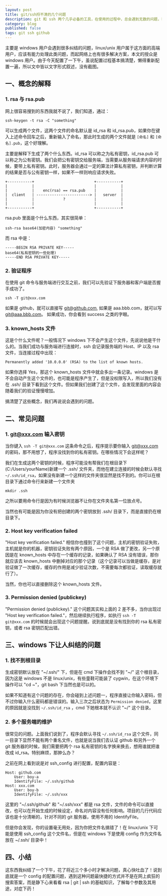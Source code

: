 ```yaml
---
layout: post
title: git/ssh捋不清的几个问题
description: git 和 ssh 两个几乎必备的工具，在使用的过程中，总会遇到无数的问题，我已经头疼了好几回了，这次要把他记录下来！
category: blog
published: false
tags: git ssh github
---
```


主要是 windows 用户会遇到很多纠结的问题，linux/unix 用户属于这方面的高端用户，应该有能力处理此类问题，而起网络上也有很多解决方案，本文的授众是 windows 用户。由于今天配置了一下午，虽说配置过程基本搞清楚，懒得重新配置一遍，所以文中皆以文字形式叙述，没有截图。

## 一、概念的解释

### 1. rsa 与 rsa.pub

网上很容易搜到的东西我就不说了，我们知道，通过：

    ssh-keygen -t rsa -C "something"

可以生成两个文件，这两个文件的命名默认是 id_rsa 和 id_rsa.pub，如果你在键入上述命令回车之后，重新输入了命名，那此时生成的两个文件就是 `[命名]` 和 `[命名].pub`，这个好理解。

主要是解释下生成了两个什么东西。id_rsa 可以称之为私有密钥，id_rsa.pub 可以称之为公有密钥。我们会把公有密钥交给服务端，当需要从服务端请求内容的时候，要带上私有密钥。此时，服务器会通过一定的算法计算私有密钥，并判断计算的结果是否与公有密钥一样，如果不一样则响应请求失败。

	+-----------+                           +-----------+
	|           |                           |           |
	|           |    enc(rsa) == rsa.pub    |           |
	|  client   | ------------------------> |   server  |
	|           |             ?             |           |
	|           |                           |           |
	+-----------+                           +-----------+

rsa.pub 里面是个什么东西，其实很简单：

	ssh-rsa base64(加密内容) "something"

而 rsa 中是：

	-----BEGIN RSA PRIVATE KEY-----
	base64(私有密钥的一些处理)
	-----END RSA PRIVATE KEY-----

### 2. 验证程序

在使用 git 命令与服务端进行交互之前，我们可以先验证下服务器和客户端是否握手成功了。

	ssh -T git@xxx.com

如果是 github，就可以直接写 git@github.com, 如果是 aaa.bbb.com，就可以写 git@aaa.bbb.com。 如果成功，你会看到 success 之类的字眼。

### 3. known_hosts 文件

这是个什么文件呢？一般情况下 windows 下不会产生这个文件，先说说他是干什么的。当我们成功与服务端进行连接时，ssh 会记录服务端的 Host、IP 以及 rsa 文件，当连接过程中出现：

	Permanently added '10.0.0.0' (RSA) to the list of known hosts.

如果你选择 Yes，那这个 known_hosts 文件中就会多出一条记录。windows 是不会自动产生这个文件的，也可能是程序产生了，但是没权限写入，所以我们没有在 .ssh/ 目录下看到这个文件。但如果我们创建了这个文件，会发现里面的内容会随着我们的验证慢慢增加。

搞清楚了这些概念，我们再说说会遇到的问题。

## 二、常见问题

### 1. git@xxx.com 输入密钥

当你键入 `ssh -T git@xxx.com` 这条命令之后，程序提示要你输入 git@xxx.com 的密码，那不用想了，程序没找到你的私有密钥。在哪些情况下会这样呢？

我们在生成这两个密钥的时候，程序可能没有帮我们在根目录下(C:/Users/yourName)新建一个 .ssh/ 文件夹，而他在建立连接的时候会默认寻找 `~/.ssh/id_rsa`，如果没有新建一个这样的文件夹很显然是找不到的。你可以在根目录下通过命令行来新建一个文件夹

	mkdir .ssh

之所以要用命令行是因为有时候浏览器不让你在文件夹名第一位放点号。

当然也有可能是因为你没有把创建的两个密钥放到 .ssh/ 目录下，而是直接扔在根目录下。

### 2. Host key verification failed

"Host key verification failed." 相信你也撞到了这个问题，主机的密钥验证失败，主机就是你的机器，密钥验证失败有两个原因，一个是 RSA 做了更改，另一个原因是在 known_hosts 中存在一个缓存的记录，如果确认了 RSA 没有错误，那你就应该去 known_hosts 中删掉对应的那个记录（这个记录可以当做是缓存，是对验证做了一次缓存，缓存的作用是减少验证次数，不需要每次都验证，读取缓存就行了）。

当然，你也可以直接删除这个 known_hosts 文件。


### 3. Permission denied (publickey)

"Permission denied (publickey)." 这个问题其实和上面的 2 差不多，当你出现过 "Host key verification failed."，然后继续执行程序，如执行 `ssh -T git@xxx.com` 的时候就会出现这个问题提醒。说到底就是没有找到你的 rsa 私有密钥，或者 rsa 密钥匹配出错。

## 三、windows 下让人纠结的问题

### 1. 找不到根目录

生成密钥默认放在 "~/.ssh/" 下，但是在 cmd 下操作会找不到 "~/" 这个根目录，因为这是 windows 不是 linux/unix，有些童鞋可能装了 cygwin，在这个环境下操作可以 "cd ~"，git bash 下当然也是可以的。

如果不知道有这个问题的存在，你会碰到上述问题一，程序直接让你输入密码，但不过你输入什么密码都是错误的。输入三次之后状态为 `Permission denied`，这里的原因就是没找到 `~/.ssh/id_rsa` ，cmd 下她根本就不认识 "~/" 这个目录。

### 2. 多个服务端的维护

很常见的问题。上面我们说到了，程序会默认寻找 `~/.ssh/id_rsa` 这个文件，同一目录下显然不能有两个重名文件，也就是说当我们去认证 github 和另外一个 git 服务器的时候，我们需要把两个 rsa 私有密钥的名字换来换去，想用谁就把谁改成 id_rsa。特别麻烦，那肿么办？

之前在网上看到说是对 ssh_config 进行配置，配置内容是：

	Host: github.com
		User: boy-a
		IdentifyFile: ~/.ssh/github
	Host: xxx.com
		User: boy-b
		IdentifyFile: ~/.ssh/xxx

这里的 "~/.ssh/github" 和 "~/.ssh/xxx" 都是 rsa 文件，文件的命令可以直接改，也可以在开始生成的时候设定，命名对内容没有任何影响。项目的几行代码应该也是十分清晰的，针对不同的 git 服务器，使用不用的 IdentifyFile。

但是你会发现，你的设置毫无用处，因为你把文件名搞错了！在 linux/unix 下可能是使用 ssh_config 这个文件名，但是在 windows 下是使用 config 作为文件名放在 ~/.ssh/ 目录中！

## 四、小结

这东西我纠结了一个下午，花了将近三个多小时才解决问题，真心快吐血了！说到底就是一个 config 的配置问题，遇到这种问题最快捷的方式并不是在网上疯狂的搜索答案，而是静下心来看看 rsa | git | ssh 的基础知识，了解每个参数及其用途，对症下药！